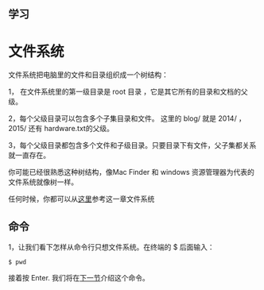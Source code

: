 学习
---

# **文件系统**

文件系统把电脑里的文件和目录组织成一个树结构：

  1， 在文件系统里的第一级目录是 root 目录 ，它是其它所有的目录和文档的父级。
  
  2，每个父级目录可以包含多个子集目录和文件。 这里的 blog/ 就是 2014/ ， 2015/ 还有 hardware.txt的父级。
  
  3，每个父级目录都包含多个文件和子级目录。只要目录下有文件，父子集都关系就一直存在。



你可能已经很熟悉这种树结构，像Mac Finder 和 windows 资源管理器为代表的文件系统就像树一样。

任何时候，你都可以从[这里](tree.md)参考这一章文件系统

命令
---

  1，让我们看下怎样从命令行只想文件系统。在终端的 $ 后面输入：
  
  ```shell
  $ pwd
  ```
  
  接着按 Enter. 我们将在[下一节](pwd.md '学习pwd')介绍这个命令。

